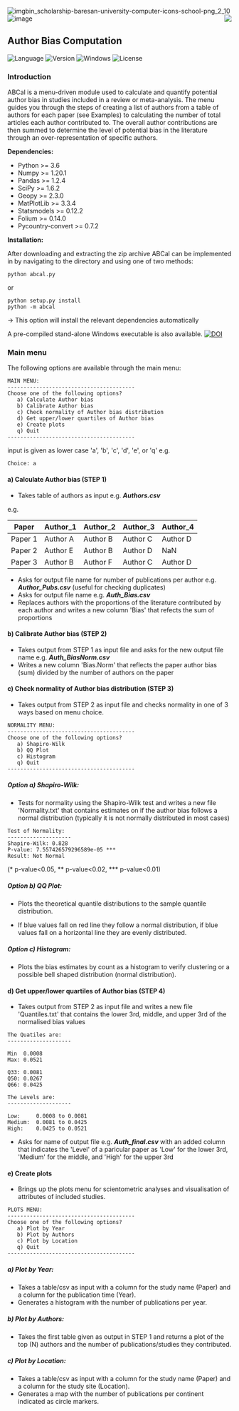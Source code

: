 ![imgbin_scholarship-baresan-university-computer-icons-school-png_2_10](https://user-images.githubusercontent.com/85708751/196565804-57d05bd6-94ee-46ff-a910-879243040207.png) ![image](https://user-images.githubusercontent.com/85708751/196566604-f39ec73a-5074-475f-b763-56bc404a002a.png) <img align="right" src="https://user-images.githubusercontent.com/85708751/176286890-15060001-79ba-4035-a815-e8cf821cec86.png"> 
  
## Author Bias Computation
![Language](https://img.shields.io/badge/Language-Python-yellow)  ![Version](https://img.shields.io/badge/Version-1.0.2-purple) ![Windows](https://img.shields.io/badge/OS-Windows-green) ![License](https://img.shields.io/badge/License-Apache_2.0-red) 
### Introduction
ABCal is a menu-driven module used to calculate and quantify potential author bias in studies included in a review or meta-analysis. The menu guides you through the steps of creating a list of authors from a table of authors for each paper (see Examples) to calculating the number of total articles each author contributed to. The overall author contributions are then summed to determine the level of potential bias in the literature through an over-representation of specific authors.

**Dependencies:**
- Python >= 3.6
- Numpy >= 1.20.1
- Pandas >= 1.2.4
- SciPy >= 1.6.2
- Geopy >= 2.3.0
- MatPlotLib >= 3.3.4
- Statsmodels >= 0.12.2
- Folium >= 0.14.0
- Pycountry-convert >= 0.7.2

**Installation:**

After downloading and extracting the zip archive ABCal can be implemented in by navigating to the directory and using one of two methods:
```
python abcal.py
```
or
```
python setup.py install
python -m abcal
```
-> This option will install the relevant dependencies automatically

A pre-compiled stand-alone Windows executable is also available. [![DOI](https://img.shields.io/badge/doi-10.5281/zenodo.7224845-orange)](https://doi.org/10.5281/zenodo.7224845)

### Main menu
The following options are available through the main menu:
```
MAIN MENU:
----------------------------------------
Choose one of the following options?
   a) Calculate Author bias
   b) Calibrate Author bias
   c) Check normality of Author bias distribution
   d) Get upper/lower quartiles of Author bias
   e) Create plots
   q) Quit
----------------------------------------
```
input is given as lower case 'a', 'b', 'c', 'd', 'e', or 'q'
e.g.
```
Choice: a
```

#### a) Calculate Author bias (STEP 1)
- Takes table of authors as input e.g. ***Authors.csv***

e.g.

  |Paper|Author_1|Author_2|Author_3|Author_4|
  |---|---|---|---|---|
  |Paper 1|Author A|Author B|Author C|Author D|
  |Paper 2|Author E|Author B|Author D|NaN|
  |Paper 3|Author B|Author F|Author C|Author D|
  
- Asks for output file name for number of publications per author e.g. ***Author_Pubs.csv*** (useful for checking duplicates)
- Asks for output file name e.g. ***Auth_Bias.csv***
- Replaces authors with the proportions of the literature contributed by each author and writes a new column 'Bias' that refects the sum of proportions
  
#### b) Calibrate Author bias (STEP 2)
- Takes output from STEP 1 as input file and asks for the new output file name e.g. ***Auth_BiasNorm.csv***
- Writes a new column 'Bias.Norm' that reflects the paper author bias (sum) divided by the number of authors on the paper

#### c) Check normality of Author bias distribution (STEP 3)
- Takes output from STEP 2 as input file and checks normality in one of 3 ways based on menu choice.
```
NORMALITY MENU:
----------------------------------------
Choose one of the following options?
   a) Shapiro-Wilk
   b) QQ Plot
   c) Histogram
   q) Quit
----------------------------------------
```

##### Option a) Shapiro-Wilk:

- Tests for normality using the Shapiro-Wilk test and writes a new file 'Normality.txt' that contains estimates on if the author bias follows a normal distribution (typically it is not normally distributed in most cases)
```
Test of Normality:
--------------------
Shapiro-Wilk: 0.828
P-value: 7.557426579296589e-05 ***
Result: Not Normal
```
(* p-value<0.05, ** p-value<0.02, *** p-value<0.01)

##### Option b) QQ Plot:

- Plots the theoretical quantile distributions to the sample quantile distribution.

- If blue values fall on red line they follow a normal distribution, if blue values fall on a horizontal line they are evenly distributed.

##### Option c) Histogram:

- Plots the bias estimates by count as a histogram to verify clustering or a possible bell shaped distribution (normal distribution).

#### d) Get upper/lower quartiles of Author bias (STEP 4)
- Takes output from STEP 2 as input file and writes a new file 'Quantiles.txt' that contains the lower 3rd, middle, and upper 3rd of the normalised bias values
```
The Quatiles are:
--------------------

Min  0.0008
Max: 0.0521

Q33: 0.0081
Q50: 0.0267
Q66: 0.0425

The Levels are:
--------------------

Low:     0.0008 to 0.0081
Medium:  0.0081 to 0.0425
High:    0.0425 to 0.0521
```
- Asks for name of output file e.g. ***Auth_final.csv*** with an added column that indicates the 'Level' of a paricular paper as 'Low' for the lower 3rd, 'Medium' for the middle, and 'High' for the upper 3rd

#### e) Create plots

- Brings up the plots menu for scientometric analyses and visualisation of attributes of included studies.

```
PLOTS MENU:
----------------------------------------
Choose one of the following options?
   a) Plot by Year
   b) Plot by Authors
   c) Plot by Location
   q) Quit
----------------------------------------
```

##### a) Plot by Year:

- Takes a table/csv as input with a column for the study name (Paper) and a column for the publication time (Year).
- Generates a histogram with the number of publications per year.

##### b) Plot by Authors:

- Takes the first table given as output in STEP 1 and returns a plot of the top (N) authors and the number of publications/studies they contributed.

##### c) Plot by Location:

- Takes a table/csv as input with a column for the study name (Paper) and a column for the study site (Location).
- Generates a map with the number of publications per continent indicated as circle markers.
